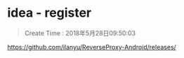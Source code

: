 
# idea - register

> Create Time : 2018年5月28日09:50:03


https://github.com/ilanyu/ReverseProxy-Android/releases/